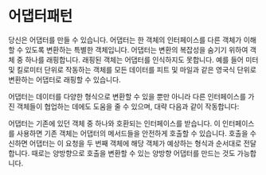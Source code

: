 # 어댑터패턴

당신은 어댑터를 만들 수 있습니다. 어댑터는 한 객체의 인터페이스를 다른 객체가 이해할 수 있도록 변환하는 특별한 객체입니다.
어댑터는 변환의 복잡성을 숨기기 위하여 객체 중 하나를 래핑합니다. 
래핑된 객체는 어댑터를 인식하지도 못합니다. 
예를 들어 미터 및 킬로미터 단위로 작동하는 객체를 모든 데이터를 피트 및 마일과 같은 영국식 단위로 변환하는 어댑터로 래핑할 수 있습니다.

어댑터는 데이터를 다양한 형식으로 변환할 수 있을 뿐만 아니라 다른 인터페이스를 가진 객체들이 협업하는 데에도 도움을 줄 수 있으며, 대략 다음과 같이 작동합니다:

어댑터는 기존에 있던 객체 중 하나와 호환되는 인터페이스를 받습니다.
이 인터페이스를 사용하면 기존 객체는 어댑터의 메서드들을 안전하게 호출할 수 있습니다.
호출을 수신하면 어댑터는 이 요청을 두 번째 객체에 해당 객체가 예상하는 형식과 순서대로 전달합니다.
때로는 양방향으로 호출을 변환할 수 있는 양방향 어댑터를 만드는 것도 가능합니다.